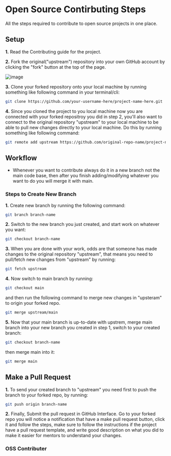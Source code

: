 # Open Source Contirbuting Steps
All the steps required to contribute to open source projects in one place.

## Setup

**1.** Read the Contributing guide for the project.

**2.** Fork the original("upstream") repository into your own GitHub account by clicking the
"fork" button at the top of the page.

![image](https://user-images.githubusercontent.com/90851899/195864012-11bf207c-abb7-418e-8f90-7f4be42984da.png)

**3.** Clone your forked repository onto your local machine by running something like
following command in your terminal/cli:
```bash
git clone https://github.com/your-username-here/project-name-here.git
```

**4.** Since you cloned the project to you local machine now you are connected with your forked
repositroy you did in step 2, you'll also want to connect to the original repository "upstream"
to your local machine to be able to pull new changes directly to your local machine. Do this by
running something like following command:
```bash
git remote add upstream https://github.com/original-repo-name/project-name.git
```

## Workflow
- Whenever you want to contribute always do it in a new branch not the main code base, then
after you finish adding/modifying whatever you want to do you will merge it with main.

### Steps to Create New Branch

**1.** Create new branch by running the following command:
```bash
git branch branch-name
```

**2.** Switch to the new branch you just created, and start work on whatever you want:
```bash
git checkout branch-name
```

**3.** When you are done with your work, odds are that someone has made changes to the
original repository "upstream", that means you need to pull/fetch new changes from "upstream"
by running:
```bash
git fetch upstream
```

**4.** Now switch to main branch by running:
```bash
git checkout main
```
and then run the following command to merge new changes in "upsteram" to origin your forked
repo.
```bash
git merge upstream/main
```

**5.** Now that your main branch is up-to-date with upstrem, merge main branch into your new
branch you created in step 1, switch to your created branch:
```bash
git checkout branch-name
```
then merge main into it:
```bash
git merge main
```

## Make a Pull Request

**1.** To send your created branch to "upstream" you need first to push the branch to
your forked repo, by running:
```bash
git push origin branch-name
```

**2.** Finally, Submit the pull request in GitHub Interface. Go to your forked repo
you will notice a notification that have a make pull request button, click it and follow
the steps, make sure to follow the instructions if the project have a pull request template,
and write good description on what you did to make it easier for mentors to understand your
changes.

### OSS Contributer 

